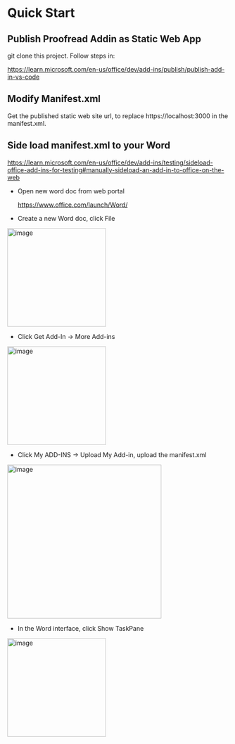 # Quick Start

## Publish Proofread Addin as Static Web App

git clone this project. Follow steps in:

https://learn.microsoft.com/en-us/office/dev/add-ins/publish/publish-add-in-vs-code

## Modify Manifest.xml

Get the published static web site url, to replace https://localhost:3000 in the manifest.xml.

## Side load manifest.xml to your Word

https://learn.microsoft.com/en-us/office/dev/add-ins/testing/sideload-office-add-ins-for-testing#manually-sideload-an-add-in-to-office-on-the-web

- Open new word doc from web portal

  https://www.office.com/launch/Word/

- Create a new Word doc, click File

<img width="224" alt="image" src="https://github.com/freistli/ProofreadAddin/assets/8623897/668b9780-b669-4669-b386-72945c2a9e9f">

- Click Get Add-In -> More Add-ins

<img width="224" alt="image" src="https://github.com/freistli/ProofreadAddin/assets/8623897/e57716da-67ae-4368-95e7-d212f5fd96eb">

- Click My ADD-INS -> Upload My Add-in, upload the manifest.xml

<img width="350" alt="image" src="https://github.com/freistli/ProofreadAddin/assets/8623897/d791299c-706e-49e2-a7d2-2f451f3c7a92">

- In the Word interface, click Show TaskPane

<img width="224" alt="image" src="https://github.com/freistli/ProofreadAddin/assets/8623897/751892dc-8ecc-445b-ae27-3e190f9fabaf">
